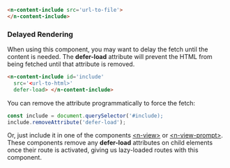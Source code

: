 
```html
<n-content-include src='url-to-file'> 
</n-content-include>
```

### Delayed Rendering

When using this component, you may want to delay the fetch until the content is needed. The **defer-load** attribute will prevent the HTML from being fetched until that attribute is removed.

```html
<n-content-include id='include' 
  src='<url-to-html>' 
  defer-load> </n-content-include>
```

You can remove the attribute programmatically to force the fetch:

```javascript
const include = document.querySelector('#include);
include.removeAttribute('defer-load');
```

Or, just include it in one of the components [\<n-view\>](/components/n-view) or [\<n-view-prompt\>](/components/n-view-prompt). These components remove any **defer-load** attributes on child elements once their route is activated, giving us lazy-loaded routes with this component.
